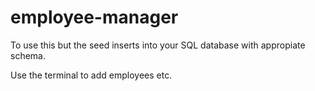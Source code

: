 # employee-manager

To use this but the seed inserts into your SQL database with appropiate schema.

Use the terminal to add employees etc.

